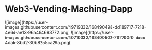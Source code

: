 # Web3-Vending-Maching-Dapp
<div width="40" height="40" >
![image](https://user-images.githubusercontent.com/49719332/168490498-dd189717-7218-4e6d-ae13-96a494693772.png)
![image](https://user-images.githubusercontent.com/49719332/168490502-767790f9-dacc-4dab-8bd2-30b8255ca29a.png)
</div>
